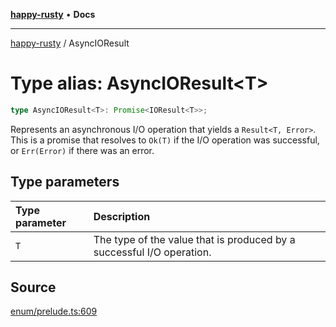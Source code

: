 [**happy-rusty**](../README.md) • **Docs**

***

[happy-rusty](../README.md) / AsyncIOResult

# Type alias: AsyncIOResult\<T\>

```ts
type AsyncIOResult<T>: Promise<IOResult<T>>;
```

Represents an asynchronous I/O operation that yields a `Result<T, Error>`.
This is a promise that resolves to `Ok(T)` if the I/O operation was successful, or `Err(Error)` if there was an error.

## Type parameters

| Type parameter | Description |
| :------ | :------ |
| `T` | The type of the value that is produced by a successful I/O operation. |

## Source

[enum/prelude.ts:609](https://github.com/JiangJie/happy-rusty/blob/d102b1cddf6a12ecdb610e0f92d003cc7e0015ee/src/enum/prelude.ts#L609)
